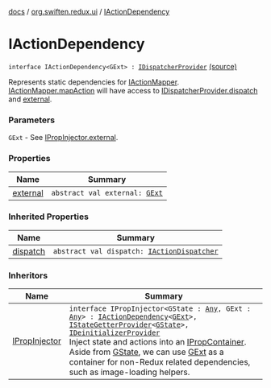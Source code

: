 [docs](../../index.md) / [org.swiften.redux.ui](../index.md) / [IActionDependency](./index.md)

# IActionDependency

`interface IActionDependency<GExt> : `[`IDispatcherProvider`](../../org.swiften.redux.core/-i-dispatcher-provider/index.md) [(source)](https://github.com/protoman92/KotlinRedux/tree/master/common/common-ui/src/main/kotlin/org/swiften/redux/ui/Injector.kt#L61)

Represents static dependencies for [IActionMapper](../-i-action-mapper/index.md). [IActionMapper.mapAction](../-i-action-mapper/map-action.md) will have access
to [IDispatcherProvider.dispatch](../../org.swiften.redux.core/-i-dispatcher-provider/dispatch.md) and [external](external.md).

### Parameters

`GExt` - See [IPropInjector.external](external.md).

### Properties

| Name | Summary |
|---|---|
| [external](external.md) | `abstract val external: `[`GExt`](index.md#GExt) |

### Inherited Properties

| Name | Summary |
|---|---|
| [dispatch](../../org.swiften.redux.core/-i-dispatcher-provider/dispatch.md) | `abstract val dispatch: `[`IActionDispatcher`](../../org.swiften.redux.core/-i-action-dispatcher.md) |

### Inheritors

| Name | Summary |
|---|---|
| [IPropInjector](../-i-prop-injector/index.md) | `interface IPropInjector<GState : `[`Any`](https://kotlinlang.org/api/latest/jvm/stdlib/kotlin/-any/index.html)`, GExt : `[`Any`](https://kotlinlang.org/api/latest/jvm/stdlib/kotlin/-any/index.html)`> : `[`IActionDependency`](./index.md)`<`[`GExt`](../-i-prop-injector/index.md#GExt)`>, `[`IStateGetterProvider`](../../org.swiften.redux.core/-i-state-getter-provider/index.md)`<`[`GState`](../-i-prop-injector/index.md#GState)`>, `[`IDeinitializerProvider`](../../org.swiften.redux.core/-i-deinitializer-provider/index.md)<br>Inject state and actions into an [IPropContainer](../-i-prop-container/index.md). Aside from [GState](../-i-prop-injector/index.md#GState), we can use [GExt](../-i-prop-injector/index.md#GExt) as a container for non-Redux related dependencies, such as image-loading helpers. |

